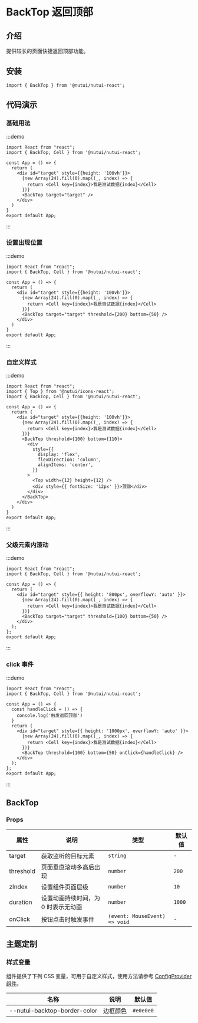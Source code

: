 # BackTop 返回顶部

## 介绍

提供较长的页面快捷返回顶部功能。

## 安装

```tsx
import { BackTop } from '@nutui/nutui-react';
```

## 代码演示

### 基础用法

:::demo

```tsx
import React from "react";
import { BackTop, Cell } from '@nutui/nutui-react';

const App = () => {
  return (
    <div id="target" style={{height: '100vh'}}>
      {new Array(24).fill(0).map((_, index) => {
        return <Cell key={index}>我是测试数据{index}</Cell>
      })}
      <BackTop target="target" />
    </div>
  )
}
export default App;
```

:::

### 设置出现位置

:::demo

```tsx
import React from "react";
import { BackTop, Cell } from '@nutui/nutui-react';

const App = () => {
  return (
    <div id="target" style={{height: '100vh'}}>
      {new Array(24).fill(0).map((_, index) => {
        return <Cell key={index}>我是测试数据{index}</Cell>
      })}
      <BackTop target="target" threshold={200} bottom={50} />
    </div>
  )
}
export default App;
```

:::

### 自定义样式

:::demo

```tsx
import React from "react";
import { Top } from '@nutui/icons-react';
import { BackTop, Cell } from '@nutui/nutui-react';

const App = () => {
  return (
    <div id="target" style={{height: '100vh'}}>
      {new Array(24).fill(0).map((_, index) => {
        return <Cell key={index}>我是测试数据{index}</Cell>
      })}
      <BackTop threshold={100} bottom={110}>
        <div
          style={{
            display: 'flex',
            flexDirection: 'column',
            alignItems: 'center',
          }}
        >
          <Top width={12} height={12} />
          <div style={{ fontSize: '12px' }}>顶部</div>
        </div>
      </BackTop>
    </div>
  )
}
export default App;
```

:::

### 父级元素内滚动

:::demo

```tsx
import React from "react";
import { BackTop, Cell } from '@nutui/nutui-react';

const App = () => {
  return (
    <div id="target" style={{ height: '800px', overflowY: 'auto' }}>
      {new Array(24).fill(0).map((_, index) => {
        return <Cell key={index}>我是测试数据{index}</Cell>
      })}
      <BackTop target="target" threshold={100} bottom={50} />
    </div>
  );
};
export default App;
```

:::

### click 事件

:::demo

```tsx
import React from "react";
import { BackTop, Cell } from '@nutui/nutui-react';

const App = () => {
  const handleClick = () => {
    console.log('触发返回顶部')
  }
  return (
    <div id="target" style={{ height: '1000px', overflowY: 'auto' }}>
      {new Array(24).fill(0).map((_, index) => {
        return <Cell key={index}>我是测试数据{index}</Cell>
      })}
      <BackTop threshold={100} bottom={50} onClick={handleClick} />
    </div>
  );
};
export default App;
```

:::

## BackTop

### Props

| 属性 | 说明 | 类型 | 默认值 |
| --- | --- | --- | --- |
| target | 获取监听的目标元素 | `string` | `-` |
| threshold | 页面垂直滚动多高后出现 | `number` | `200` |
| zIndex | 设置组件页面层级 | `number` | `10` |
| duration | 设置动画持续时间，为 0 时表示无动画 | `number` | `1000` |
| onClick | 按钮点击时触发事件 | `(event: MouseEvent) => void` | `-` |

## 主题定制

### 样式变量

组件提供了下列 CSS 变量，可用于自定义样式，使用方法请参考 [ConfigProvider 组件](#/zh-CN/component/configprovider)。

| 名称 | 说明 | 默认值 |
| --- | --- | --- |
| \--nutui-backtop-border-color | 边框颜色 | `#e0e0e0` |